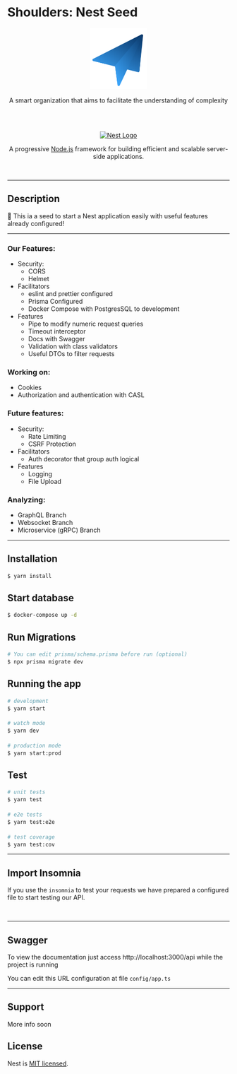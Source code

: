 # Shoulders: Nest Seed

<div display="flex" align="center" justify="space-between" flex="auto">
<img src="./.github/images/Shoulders-Icon.svg" width="128" alt="Shoulders Logo" >

<p align="center">A smart organization that aims to facilitate the understanding of complexity</p>
<br>
<br>

<a href="http://nestjs.com/" target="blank"><img src="https://nestjs.com/img/logo_text.svg" width="320" alt="Nest Logo" /></a>

  <p align="center">A progressive <a href="http://nodejs.org" target="_blank">Node.js</a> framework for building efficient and scalable server-side applications.</p>
</div>  
    
<br><hr>

## Description

🚀 This ia a seed to start a Nest application easily with useful features already configured!

<hr>

### Our Features:

- Security:
  - CORS
  - Helmet
- Facilitators
  - eslint and prettier configured
  - Prisma Configured
  - Docker Compose with PostgresSQL to development
- Features
  - Pipe to modify numeric request queries
  - Timeout interceptor
  - Docs with Swagger
  - Validation with class validators
  - Useful DTOs to filter requests

### Working on:

- Cookies
- Authorization and authentication with CASL

### Future features:

- Security:
  - Rate Limiting
  - CSRF Protection
- Facilitators
  - Auth decorator that group auth logical
- Features
  - Logging
  - File Upload

### Analyzing:

- GraphQL Branch
- Websocket Branch
- Microservice (gRPC) Branch

<hr>

## Installation

```bash
$ yarn install
```

## Start database

```bash
$ docker-compose up -d
```

## Run Migrations

```bash
# You can edit prisma/schema.prisma before run (optional)
$ npx prisma migrate dev
```

## Running the app

```bash
# development
$ yarn start

# watch mode
$ yarn dev

# production mode
$ yarn start:prod
```

## Test

```bash
# unit tests
$ yarn test

# e2e tests
$ yarn test:e2e

# test coverage
$ yarn test:cov
```

<hr>

## Import Insomnia

If you use the `insomnia` to test your requests we have prepared a configured file to start testing our API.

<!-- Button Here -->

<br><hr>

## Swagger

To view the documentation just access http://localhost:3000/api while the project is running

You can edit this URL configuration at file `config/app.ts`

<hr>

## Support

More info soon

## License

Nest is [MIT licensed](LICENSE).
